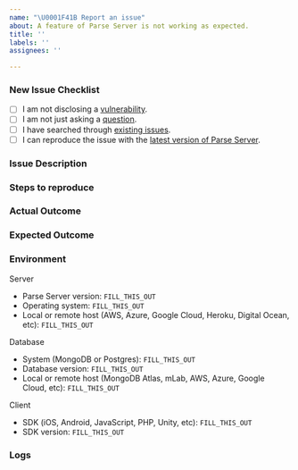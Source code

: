 ```yaml
---
name: "\U0001F41B Report an issue"
about: A feature of Parse Server is not working as expected.
title: ''
labels: ''
assignees: ''

---
```


### New Issue Checklist
<!--
    Check every following box [x] before submitting your issue.
    Click the "Preview" tab for better readability.
    Thanks for contributing to Parse Platform!
-->

- [ ] I am not disclosing a [vulnerability](https://github.com/epic-digital-im/epic-ts-npm-boilerplate/blob/main/SECURITY.md).
- [ ] I am not just asking a [question](https://github.com/epic-digital-im/epic-ts-npm-boilerplate/blob/main/SUPPORT.md).
- [ ] I have searched through [existing issues](https://github.com/epic-digital-im/epic-ts-npm-boilerplate/issues?q=is%3Aissue).
- [ ] I can reproduce the issue with the [latest version of Parse Server](https://github.com/epic-digital-im/epic-ts-npm-boilerplate/releases). <!-- We don't investigate issues for outdated releases. -->

### Issue Description
<!-- What is the specific issue with Parse Server? -->

### Steps to reproduce
<!-- How can someone else reproduce the issue? -->

### Actual Outcome
<!-- What outcome, for example query result, did you get? -->

### Expected Outcome
<!-- What outcome, for example query result, did you expect? -->
### Environment
<!-- Be specific with versions, don't use "latest" or semver ranges like "~x.y.z" or "^x.y.z". -->

Server
- Parse Server version: `FILL_THIS_OUT`
- Operating system: `FILL_THIS_OUT`
- Local or remote host (AWS, Azure, Google Cloud, Heroku, Digital Ocean, etc): `FILL_THIS_OUT`

Database
- System (MongoDB or Postgres): `FILL_THIS_OUT`
- Database version: `FILL_THIS_OUT`
- Local or remote host (MongoDB Atlas, mLab, AWS, Azure, Google Cloud, etc): `FILL_THIS_OUT`

Client
- SDK (iOS, Android, JavaScript, PHP, Unity, etc): `FILL_THIS_OUT`
- SDK version: `FILL_THIS_OUT`

### Logs
<!-- Include relevant logs here. Turn on additional logging by configuring VERBOSE=1 in your environment. -->
